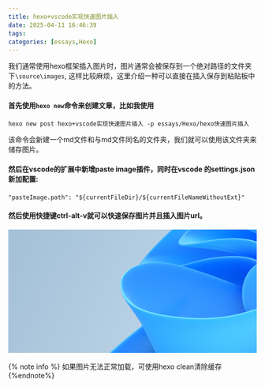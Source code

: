 ```yaml
---
title: hexo+vscode实现快速图片插入
date: 2025-04-11 16:46:39
tags:
categories: [essays,Hexo]
---
```



我们通常使用hexo框架插入图片时，图片通常会被保存到一个绝对路径的文件夹下`\source\images`,
这样比较麻烦，这里介绍一种可以直接在插入保存到粘贴板中的方法。



#### 首先使用`hexo new`命令来创建文章，比如我使用
```
hexo new post hexo+vscode实现快速图片插入 -p essays/Hexo/hexo快速图片插入
```
该命令会新建一个md文件和与md文件同名的文件夹，我们就可以使用该文件夹来储存图片。


#### 然后在vscode的扩展中新增paste image插件，同时在vscode 的settings.json新加配置:
```
"pasteImage.path": "${currentFileDir}/${currentFileNameWithoutExt}" 

```
#### 然后使用快捷键ctrl-alt-v就可以快速保存图片并且插入图片url。


![](hexo快速图片插入/2025-04-11-17-18-08.png)


{% note info %}
如果图片无法正常加载，可使用hexo clean清除缓存
{%endnote%}
